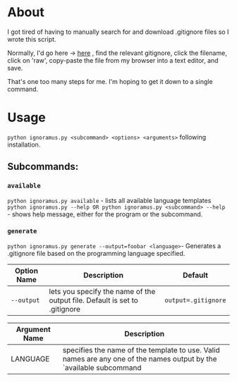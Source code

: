 # About
I got tired of having to manually search for and download .gitignore files so I wrote this script.

Normally, I'd go here -> [here](https://github.com/github/gitignore) , find the relevant gitignore, click the filename, click on 'raw', copy-paste the file from my browser into a text editor, and save.

That's one too many steps for me. I'm hoping to get it down to a single command.

# Usage
`python ignoramus.py <subcommand> <options> <arguments>` following installation.

## Subcommands:
### `available`
`python ignoramus.py available` - lists all available language templates
`python ignoramus.py --help OR python ignoramus.py <subcommand> --help` - shows help message, either for the program or the subcommand.

### `generate`
`python ignoramus.py generate --output=foobar <language>`- Generates a .gitignore file based on the programming language specified.

| Option Name | Description | Default | 
|---|---|---|
| `--output` | lets you specify the name of the output file. Default is set to .gitignore | `output=.gitignore`

| Argument Name | Description | 
|---|---|
| LANGUAGE | specifies the name of the template to use. Valid names are any one of the names output by the `available subcommand |
